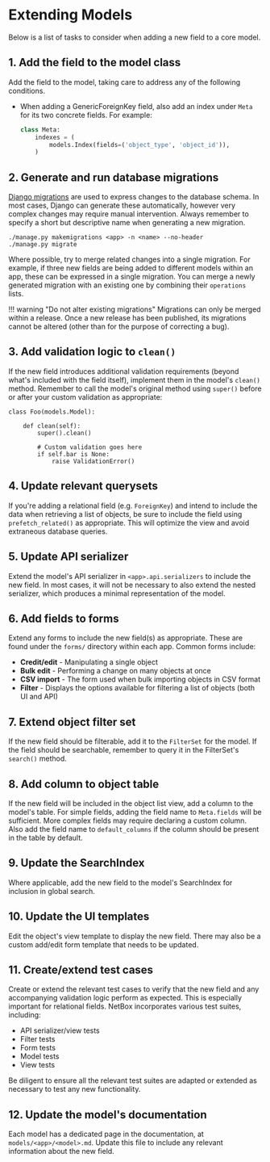 # Extending Models

Below is a list of tasks to consider when adding a new field to a core model.

## 1. Add the field to the model class

Add the field to the model, taking care to address any of the following conditions.

* When adding a GenericForeignKey field, also add an index under `Meta` for its two concrete fields. For example:

    ```python
    class Meta:
        indexes = (
            models.Index(fields=('object_type', 'object_id')),
        )
    ```

## 2. Generate and run database migrations

[Django migrations](https://docs.djangoproject.com/en/stable/topics/migrations/) are used to express changes to the database schema. In most cases, Django can generate these automatically, however very complex changes may require manual intervention. Always remember to specify a short but descriptive name when generating a new migration.

```
./manage.py makemigrations <app> -n <name> --no-header
./manage.py migrate
```

Where possible, try to merge related changes into a single migration. For example, if three new fields are being added to different models within an app, these can be expressed in a single migration. You can merge a newly generated migration with an existing one by combining their `operations` lists.

!!! warning "Do not alter existing migrations"
    Migrations can only be merged within a release. Once a new release has been published, its migrations cannot be altered (other than for the purpose of correcting a bug).

## 3. Add validation logic to `clean()`

If the new field introduces additional validation requirements (beyond what's included with the field itself), implement them in the model's `clean()` method. Remember to call the model's original method using `super()` before or after your custom validation as appropriate:

```
class Foo(models.Model):

    def clean(self):
        super().clean()

        # Custom validation goes here
        if self.bar is None:
            raise ValidationError()
```

## 4. Update relevant querysets

If you're adding a relational field (e.g. `ForeignKey`) and intend to include the data when retrieving a list of objects, be sure to include the field using `prefetch_related()` as appropriate. This will optimize the view and avoid extraneous database queries.

## 5. Update API serializer

Extend the model's API serializer in `<app>.api.serializers` to include the new field. In most cases, it will not be necessary to also extend the nested serializer, which produces a minimal representation of the model.

## 6. Add fields to forms

Extend any forms to include the new field(s) as appropriate. These are found under the `forms/` directory within each app. Common forms include:

* **Credit/edit** - Manipulating a single object
* **Bulk edit** - Performing a change on many objects at once
* **CSV import** - The form used when bulk importing objects in CSV format
* **Filter** - Displays the options available for filtering a list of objects (both UI and API)

## 7. Extend object filter set

If the new field should be filterable, add it to the `FilterSet` for the model. If the field should be searchable, remember to query it in the FilterSet's `search()` method.

## 8. Add column to object table

If the new field will be included in the object list view, add a column to the model's table. For simple fields, adding the field name to `Meta.fields` will be sufficient. More complex fields may require declaring a custom column. Also add the field name to `default_columns` if the column should be present in the table by default.

## 9. Update the SearchIndex

Where applicable, add the new field to the model's SearchIndex for inclusion in global search.

## 10. Update the UI templates

Edit the object's view template to display the new field. There may also be a custom add/edit form template that needs to be updated.

## 11. Create/extend test cases

Create or extend the relevant test cases to verify that the new field and any accompanying validation logic perform as expected. This is especially important for relational fields. NetBox incorporates various test suites, including:

* API serializer/view tests
* Filter tests
* Form tests
* Model tests
* View tests

Be diligent to ensure all the relevant test suites are adapted or extended as necessary to test any new functionality.

## 12. Update the model's documentation

Each model has a dedicated page in the documentation, at `models/<app>/<model>.md`. Update this file to include any relevant information about the new field.
